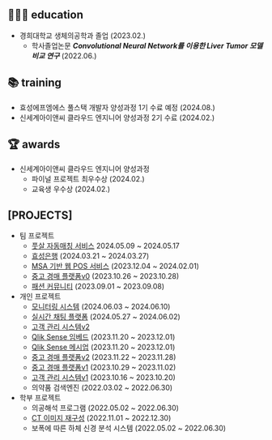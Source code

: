 ## 👨🏽‍🎓 education
- 경희대학교 생체의공학과 졸업 (2023.02.)
  - 학사졸업논문 ***Convolutional Neural Network를 이용한 Liver Tumor 모델 비교 연구*** (2022.06.)

## 📚 training
- 효성에프엠에스 풀스택 개발자 양성과정 1기 수료 예정 (2024.08.)
- 신세계아이앤씨 클라우드 엔지니어 양성과정 2기 수료 (2024.02.)

## 🏆 awards
- 신세계아이앤씨 클라우드 엔지니어 양성과정
  - 파이널 프로젝트 최우수상 (2024.02.)
  - 교육생 우수상 (2024.02.)

## [PROJECTS]
- 팀 프로젝트
  - [풋살 자동매칭 서비스](https://github.com/rlatkd/match5)   2024.05.09 ~ 2024.05.17
  - [효성은행](https://github.com/rlatkd/hs-bank) (2024.03.21 ~ 2024.03.27)
  - [MSA 기반 웹 POS 서비스](https://github.com/rlatkd/salesync) (2023.12.04 ~ 2024.02.01)
  - [중고 경매 플랫폼v0](https://github.com/rlatkd/ssgbay-v0) (2023.10.26 ~ 2023.10.28)
  - [패션 커뮤니티](https://github.com/rlatkd/fashion-community) (2023.09.01 ~ 2023.09.08)
- 개인 프로젝트
  - [모니터링 시스템](https://github.com/rlatkd/monitoring-system) (2024.06.03 ~ 2024.06.10)
  - [실시간 채팅 플랫폼](https://github.com/rlatkd/live-chat) (2024.05.27 ~ 2024.06.02)
  - [고객 관리 시스템v2](https://github.com/rlatkd/management-system-v2)
  - [Qlik Sense 임베드](https://github.com/rlatkd/qlik-embed) (2023.11.20 ~ 2023.12.01)
  - [Qlik Sense 메시업](https://github.com/rlatkd/qlik-mashup) (2023.11.20 ~ 2023.12.01)
  - [중고 경매 플랫폼v2](https://github.com/rlatkd/ssgbay-v2) (2023.11.22 ~ 2023.11.28)
  - [중고 경매 플랫폼v1](https://github.com/rlatkd/ssgbay-v1) (2023.10.29 ~ 2023.11.02)
  - [고객 관리 시스템v1](https://github.com/rlatkd/management-system) (2023.10.16 ~ 2023.10.20)
  - 의약품 검색엔진 (2022.03.02 ~ 2022.06.30)
- 학부 프로젝트
  - 의공해석 프로그램 (2022.05.02 ~ 2022.06.30)
  - [CT 이미지 재구성](https://github.com/rlatkd/ct-image-reconstruction) (2022.11.01 ~ 2022.12.30)
  - 보폭에 따른 하체 신경 분석 시스템 (2022.05.02 ~ 2022.06.30)

<!--
|                                                        |기술 스택                                                                                                    | 링크                                                                       | 기간                  |일수|
|--------------------------------------------------------|-------------------------------------------------------------------------------------------------------------|----------------------------------------------------------------------------|-----------------------|----|
|**----------팀 프로젝트----------**                     |**-----------------------------------------------------------**                                              |**-------------------**                                                     |**-----------------**  |    |
|풋살 자동매칭 서비스                                     |Spring Boot + Oracle + MyBatis + JavaScript + AWS + Oracle Cloud + GitLab CICD                               |[match5](https://github.com/rlatkd/match5)                                   |2024.05.09 ~ 2024.05.17|9|
|효성은행                                                |Java                                                                                                         |[hs-bank](https://github.com/rlatkd/hs-bank)                                 |2024.03.21 ~ 2024.03.27|7|
|MSA 기반 웹 POS 서비스                                   |Flask + FastAPI + PostgreSQL + React + Amazon EKS + Apache Kafka + ElasticSearch + ArgoCD + Prometheus + ... |[salesync](https://github.com/rlatkd/salesync)                              |2023.12.04 ~ 2024.02.01|    |
|중고 경매 플랫폼v0                                       |Flask + MySQL + React                                                                                        |[ssgbay-v0](https://github.com/rlatkd/ssgbay-v0)                            |2023.10.26 ~ 2023.10.28|    |
|패션 커뮤니티                                            |Flask SSR                                                                                                    |[fashion-community](https://github.com/rlatkd/fashion-community)            |2023.09.01 ~ 2023.09.08|    |
|**---------개인 프로젝트---------**                     |**-----------------------------------------------------------**                                              |**-------------------**                                                     |**-----------------**   |    |
|실시간 채팅 플랫폼                                       |Spring Boot + WebSocket(+STOMP) + Security + JPA(+Hibernate) + h2 + Apache Kafka + React + Docker Compose    |[live-chat](https://github.com/rlatkd/live-chat)                            |2024.05.27 ~ 2024.06.02|    |
|고객 관리 시스템v2                                       |SpringBoot + MySQL + Vue.js                                                                                  |[management-system-v2](https://github.com/rlatkd/management-system-v2)      |                        |    |
|Qlik Sense 임베드                                       |TypeScript                                                                                                   |[qlik-embed](https://github.com/rlatkd/qlik-embed)                          |2023.11.20 ~ 2023.12.01|    |
|Qlik Sense 메시업                                       |JavaScript                                                                                                   |[qlik-mashup](https://github.com/rlatkd[qlik-mashup)                        |2023.11.20 ~ 2023.12.01|    |
|중고 경매 플랫폼v2                                       |AWS + GitHub CICD + Terraform                                                                                |[ssgbay-v2](https://github.com/rlatkd/ssgbay-v2)                            |2023.11.22 ~ 2023.11.28|    |
|중고 경매 플랫폼v1                                       |Docker + Kubernetes                                                                                          |[ssgbay-v1](https://github.com/rlatkd/ssgbay-v1)                            |2023.10.29 ~ 2023.11.02|    |
|고객 관리 시스템v1                                       |Node.js(+Express) + React + Material-UI                                                                      |[management-system](https://github.com/rlatkd/management-system)            |2023.10.16 ~ 2023.10.20|    |
|의약품 검색엔진                                          |Python + Pandas                                                                                              |                                                                            |2022.03.02 ~ 2022.06.30|    |
|**-----------졸업 논문-----------**                     |**-----------------------------------------------------------**                                              |**-------------------**                                                     |**-----------------**  |    |
|Convolutional Neural Network를 이용한 간종양 모델 비교연구|Python + Keras                                                                                               |                                                                            |2022.05.02 ~ 2022.06.30|    |
|**---------학부 프로젝트---------**                     |**-----------------------------------------------------------**                                              |**-------------------**                                                     |**-----------------**  |    |
|의공해석 프로그램                                        |Python + pandas                                                                                        |                                                                            |2022.11.01 ~ 2022.12.30|    |
|CT 이미지 재구성                                         |MATLAB                                                                                                       |[ct-image-reconstruction](https://github.com/rlatkd/ct-image-reconstruction)|2022.11.01 ~ 2022.12.30|    |
|보폭에 따른 하체 신경 분석 시스템                         |C++                                                                                                          |                                                                            |2022.05.02 ~ 2022.06.30|    |
-->


